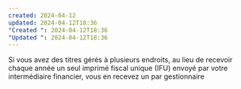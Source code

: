 ```yaml
---
created: 2024-04-12
updated: 2024-04-12T18:36
"Created ": 2024-04-12T18:36
"Updated ": 2024-04-12T18:36
---
```

Si vous avez des titres gérés à plusieurs endroits, au lieu de recevoir chaque année un seul imprimé fiscal unique (IFU) envoyé par votre intermédiaire financier, vous en recevez un par gestionnaire 